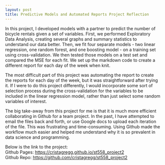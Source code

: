 ```yaml
---
layout: post
title: Predictive Models and Automated Reports Project Reflection
---
```


In this project, I developed models with a partner to predict the number of bicycle rentals given a set of variables. First, we performed Exploratory Data Analysis, creating several graphs and summary statistics to understand our data better. Then, we fit four separate models - two linear regression, one random forest, and one boosting model - on a training set using cross-validation. We then tested those models on a test set and compared the MSE for each fit. We set up the markdown code to create a different report for each day of the week when knit.

The most difficult part of this project was automating the report to create the reports for each day of the week, but it was straightforward after trying it. If I were to do this project differently, I would incorporate some sort of selection process during the cross-validation for the variables to be included in the linear regression model, rather than just select some random variables of interest.

The big take-away from this project for me is that it is much more efficient collaborating in Github for a team project. In the past, I have attempted to email the files back and forth, or use Google docs to upload each iteration of the file. This was frustrating and time-consuming. Using Github made the workflow much easier and helped me understand why it is so prevalent in data science and programming.

Below is the link to the project:  
Github Pages: https://cristagregg.github.io/st558_project2  
Github Repo: https://github.com/cristagregg/st558_project2  
